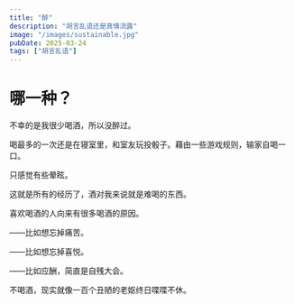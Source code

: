 ```yaml
---
title: "醉"
description: "胡言乱语还是真情流露"
image: "/images/sustainable.jpg"
pubDate: 2025-03-24
tags: ["胡言乱语"]
---
```


# 哪一种？

不幸的是我很少喝酒，所以没醉过。

喝最多的一次还是在寝室里，和室友玩投骰子。藉由一些游戏规则，输家自喝一口。

只感觉有些晕眩。

这就是所有的经历了，酒对我来说就是难喝的东西。

喜欢喝酒的人向来有很多喝酒的原因。

——比如想忘掉痛苦。

——比如想忘掉喜悦。

——比如应酬，简直是自残大会。

不喝酒，现实就像一百个丑陋的老妪终日喋喋不休。

